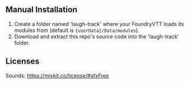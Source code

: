 ## Manual Installation
1. Create a folder named 'laugh-track' where your FoundryVTT loads its modules from (default is `{userData}/Data/modules`).
2. Download and extract this repo's source code into the 'laugh-track' folder.

## Licenses
Sounds: https://mixkit.co/license/#sfxFree